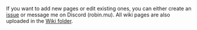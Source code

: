 If you want to add new pages or edit existing ones, you can either create an [issue](https://github.com/robin-mu/EDGE/issues) or message me on Discord (robin.mu). All wiki pages are also uploaded in the [Wiki folder](https://github.com/robin-mu/EDGE/tree/main/Wiki).